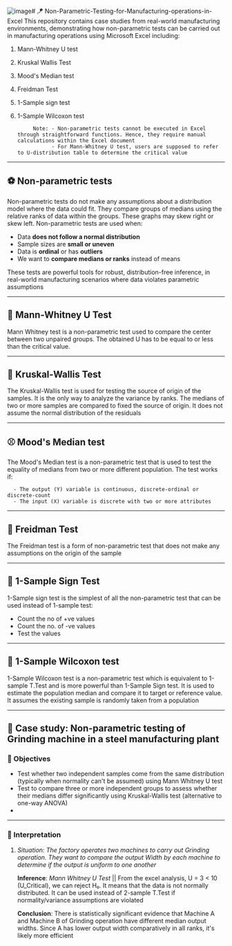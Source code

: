 ![image](https://github.com/user-attachments/assets/59491206-afd8-46b6-8472-52f04aec9677)# 🪁 Non-Parametric-Testing-for-Manufacturing-operations-in-Excel
This repository contains case studies from real-world manufacturing environments, demonstrating how non-parametric tests can be carried out in manufacturing operations using Microsoft Excel including:

1. Mann-Whitney U test
2. Kruskal Wallis Test
3. Mood's Median test
4. Freidman Test
5. 1-Sample sign test
6. 1-Sample Wilcoxon test


            Note: - Non-parametric tests cannot be executed in Excel through straightforward functions. Hence, they require manual calculations within the Excel document
                  - For Mann-Whitney U test, users are supposed to refer to U-distribution table to determine the critical value 
   
---

## ⚽️ Non-parametric tests
Non-parametric tests do not make any assumptions about a distribution model where the data could fit. They compare groups of medians using the relative ranks of data within the groups. These graphs may skew right or skew left. Non-parametric tests are used when:

- Data **does not follow a normal distribution**
- Sample sizes are **small or uneven**
- Data is **ordinal** or has **outliers**
- We want to **compare medians or ranks** instead of means

These tests are powerful tools for robust, distribution-free inference, in real-world manufacturing scenarios where data violates parametric assumptions

---

## 🏀 Mann-Whitney U Test
Mann Whitney test is a non-parametric test used to compare the center between two unpaired groups. The obtained U has to be equal to or less than the critical value. 

---

## 🏈 Kruskal-Wallis Test 
The Kruskal-Wallis test is used for testing the source of origin of the samples. It is the only way to analyze the variance by ranks. The medians of two or more samples are compared to fixed the source of origin. It does not assume the normal distribution of the residuals

---

## ⚾️ Mood's Median test
The Mood's Median test is a non-parametric test that is used to test the equality of medians from two or more different population. The test works if:

      - The output (Y) variable is continuous, discrete-ordinal or discrete-count
      - The input (X) variable is discrete with two or more attributes

---

## 🎾 Freidman Test
The Freidman test is a form of non-parametric test that does not make any assumptions on the origin of the sample 

---

## 🏉 1-Sample Sign Test
1-Sample sign test is the simplest of all the non-parametric test that can be used instead of 1-sample test:

- Count the no of +ve values
- Count the no. of -ve values
- Test the values

---

## 🥏 1-Sample Wilcoxon test
1-Sample Wilcoxon test is a non-parametric test which is equivalent to 1-sample T.Test and is more powerful than 1-Sample Sign test. It is used to estimate the population median and compare it to target or reference value. It assumes the existing sample is randomly taken from a population

---

## 🏓 Case study: Non-parametric testing of Grinding machine in a steel manufacturing plant

### 🏏 Objectives

- Test whether two independent samples come from the same distribution (typically when normality can't be assumed) using Mann Whitney U test
- Test to compare three or more independent groups to assess whether their medians differ significantly using Kruskal-Wallis test (alternative to one-way ANOVA)
-  


---

### 🏸 Interpretation

1. *Situation: The factory operates two machines to carry out Grinding operation. They want to compare the output Width by each machine to determine if the output is uniform to one another*

   **Inference**: *Mann Whitney U Test* || From the excel analysis, U = 3 < 10 (U_Critical), we can reject H₀. It means that the data is not normally distributed. It can be used instead of 2-sample T.Test if normality/variance assumptions are violated

   **Conclusion**: There is statistically significant evidence that Machine A and Machine B of Grinding operation have different median output widths. Since A has lower output width comparatively in all ranks, it's likely more efficient


